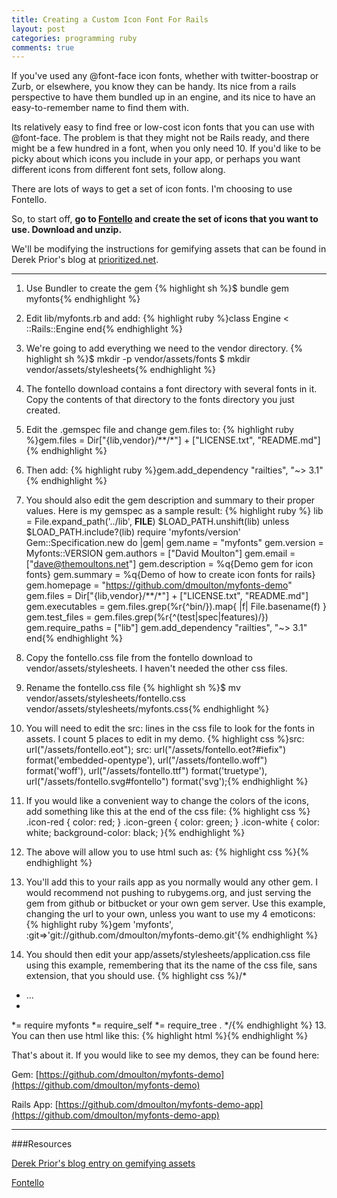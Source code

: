 ```yaml
---
title: Creating a Custom Icon Font For Rails
layout: post
categories: programming ruby
comments: true
---
```

If you've used any @font-face icon fonts, whether with twitter-boostrap or Zurb, or elsewhere, you know they can be handy. Its nice from a rails perspective to have them bundled up in an engine, and its nice to have an easy-to-remember name to find them with.

Its relatively easy to find free or low-cost icon fonts that you can use with @font-face. The problem is that they might not be Rails ready, and there might be a few hundred in a font, when you only need 10. If you'd like to be picky about which icons you include in your app, or perhaps you want different icons from different font sets, follow along.

There are lots of ways to get a set of icon fonts. I'm choosing to use Fontello.

So, to start off, **go to [Fontello](http://fontello.com) and create the set of icons that you want to use. Download and unzip.**

We'll be modifying the instructions for gemifying assets that can be found in Derek Prior's blog at [prioritized.net](http://prioritized.net/blog/gemify-assets-for-rails).

<hr />

1. Use Bundler to create the gem
    {% highlight sh %}$ bundle gem myfonts{% endhighlight %}
2. Edit lib/myfonts.rb and add:
    {% highlight ruby %}class Engine < ::Rails::Engine
   end{% endhighlight %}
3. We're going to add everything we need to the vendor directory.
    {% highlight sh %}$ mkdir -p vendor/assets/fonts
  $ mkdir vendor/assets/stylesheets{% endhighlight %}
4. The fontello download contains a font directory with several fonts in it. Copy the contents of that directory to the fonts directory you just created.

5. Edit the .gemspec file and change gem.files to:
    {% highlight ruby %}gem.files = Dir["{lib,vendor}/**/*"] + ["LICENSE.txt", "README.md"]{% endhighlight %}
6. Then add:
    {% highlight ruby %}gem.add_dependency "railties", "~> 3.1"{% endhighlight %}
6. You should also edit the gem description and summary to their proper values. Here is my gemspec as a sample result:
    {% highlight ruby %} lib = File.expand_path('../lib', __FILE__)
    $LOAD_PATH.unshift(lib) unless $LOAD_PATH.include?(lib)
    require 'myfonts/version'
    Gem::Specification.new do |gem|
      gem.name          = "myfonts"
      gem.version       = Myfonts::VERSION
      gem.authors       = ["David Moulton"]
      gem.email         = ["dave@themoultons.net"]
      gem.description   = %q{Demo gem for icon fonts}
      gem.summary       = %q{Demo of how to create icon fonts for rails}
      gem.homepage      = "https://github.com/dmoulton/myfonts-demo"
      gem.files = Dir["{lib,vendor}/**/*"] + ["LICENSE.txt", "README.md"]
      gem.executables   = gem.files.grep(%r{^bin/}).map{ |f| File.basename(f) }
      gem.test_files    = gem.files.grep(%r{^(test|spec|features)/})
      gem.require_paths = ["lib"]
      gem.add_dependency "railties", "~> 3.1"
    end{% endhighlight %}
7. Copy the fontello.css file from the fontello download to vendor/assets/stylesheets. I haven't needed the other css files.

8. Rename the fontello.css file
    {% highlight sh %}$ mv vendor/assets/stylesheets/fontello.css vendor/assets/stylesheets/myfonts.css{% endhighlight %}
8. You will need to edit the src: lines in the css file to look for the fonts in assets. I count 5 places to edit in my demo.
    {% highlight css %}src: url("/assets/fontello.eot");
  src: url("/assets/fontello.eot?#iefix") format('embedded-opentype'), url("/assets/fontello.woff") format('woff'), url("/assets/fontello.ttf") format('truetype'), url("/assets/fontello.svg#fontello") format('svg');{% endhighlight %}
9. If you would like a convenient way to change the colors of the icons, add something like this at the end of the css file:
    {% highlight css %} .icon-red {
      color: red;
    }
    .icon-green {
      color: green;
    }
    .icon-white {
      color: white;
      background-color: black;
    }{% endhighlight %}
10. The above will allow you to use html such as:
    {% highlight css %}<i class='icon-emo-happy icon-green'></i>{% endhighlight %}
11. You'll add this to your rails app as you normally would any other gem. I would recommend not pushing to rubygems.org, and just serving the gem from github or bitbucket or your own gem server. Use this example, changing the url to your own, unless you want to use my 4 emoticons:
    {% highlight ruby %}gem 'myfonts', :git=>'git://github.com/dmoulton/myfonts-demo.git'{% endhighlight %}
12. You should then edit your app/assets/stylesheets/application.css file using this example, remembering that its the name of the css file, sans extension, that you should use.
    {% highlight css %}/*
 * ...
 *
 *= require myfonts
 *= require_self
 *= require_tree .
 */{% endhighlight %}
13. You can then use html like this:
    {% highlight html %}<i class="icon-emo-happy"></i>{% endhighlight %}

That's about it. If you would like to see my demos, they can be found here:

Gem: [https://github.com/dmoulton/myfonts-demo](https://github.com/dmoulton/myfonts-demo)

Rails App: [https://github.com/dmoulton/myfonts-demo-app](https://github.com/dmoulton/myfonts-demo-app)

----

###Resources

[Derek Prior's blog entry on gemifying assets](http://prioritized.net/blog/gemify-assets-for-rails)

[Fontello](http://fontello.com)
